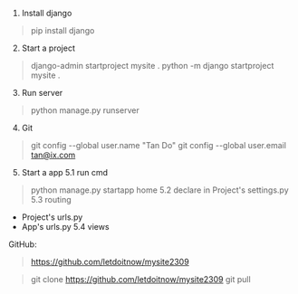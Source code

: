 1. Install django
> pip install django

2. Start a project 
> django-admin startproject mysite .
> python -m django startproject mysite .

3. Run server
> python manage.py runserver 

4. Git
> git config --global user.name "Tan Do"
> git config --global user.email tan@ix.com

5. Start a app
5.1 run cmd
> python manage.py startapp home
5.2 declare in Project's settings.py
5.3 routing
- Project's urls.py
- App's urls.py
5.4 views

GitHub:
> https://github.com/letdoitnow/mysite2309

> git clone https://github.com/letdoitnow/mysite2309
> git pull
